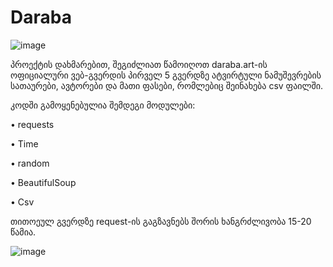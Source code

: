 # Daraba
![image](https://github.com/kobaladzet/daraba/assets/115710162/6d63430e-ea54-4555-b65f-1514c1a29c8d)

პროექტის დახმარებით, შეგიძლიათ წამოიღოთ daraba.art-ის ოფიციალური ვებ-გვერდის პირველ 5 გვერდზე ატვირტული ნამუშევრების სათაურები, ავტორები და მათი ფასები, რომლებიც შეინახება csv ფაილში.

კოდში გამოყენებულია შემდეგი მოდულები:

•	requests

•	Time

•	random

•	BeautifulSoup

•	Csv

თითოეულ გვერდზე request-ის გაგზავნებს შორის ხანგრძლივობა 15-20 წამია.

![image](https://github.com/kobaladzet/daraba/assets/115710162/be9b5961-7013-47f7-b1b1-aba5264c0351)


